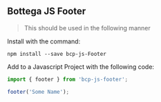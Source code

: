 ## Bottega JS Footer

> This should be used in the following manner

Install with the command:

```
npm install --save bcp-js-Footer
```

Add to a Javascript Project with the following code:

```javascript
import { footer } from 'bcp-js-footer';

footer('Some Name');
```
